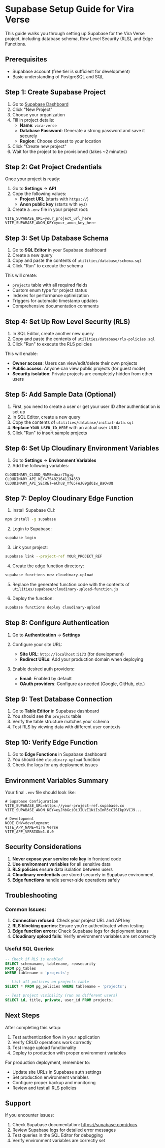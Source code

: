 # Supabase Setup Guide for Vira Verse

This guide walks you through setting up Supabase for the Vira Verse project, including database schema, Row Level Security (RLS), and Edge Functions.

## Prerequisites

- Supabase account (free tier is sufficient for development)
- Basic understanding of PostgreSQL and SQL

## Step 1: Create Supabase Project

1. Go to [Supabase Dashboard](https://supabase.com/dashboard)
2. Click "New Project"
3. Choose your organization
4. Fill in project details:
   - **Name**: `vira-verse`
   - **Database Password**: Generate a strong password and save it securely
   - **Region**: Choose closest to your location
5. Click "Create new project"
6. Wait for the project to be provisioned (takes ~2 minutes)

## Step 2: Get Project Credentials

Once your project is ready:

1. Go to **Settings** → **API**
2. Copy the following values:
   - **Project URL** (starts with `https://`)
   - **Anon public key** (starts with `eyJ`)
3. Create a `.env` file in your project root:

```env
VITE_SUPABASE_URL=your_project_url_here
VITE_SUPABASE_ANON_KEY=your_anon_key_here
```

## Step 3: Set Up Database Schema

1. Go to **SQL Editor** in your Supabase dashboard
2. Create a new query
3. Copy and paste the contents of `utilities/database/schema.sql`
4. Click "Run" to execute the schema

This will create:
- `projects` table with all required fields
- Custom enum type for project status
- Indexes for performance optimization
- Triggers for automatic timestamp updates
- Comprehensive documentation comments

## Step 4: Set Up Row Level Security (RLS)

1. In SQL Editor, create another new query
2. Copy and paste the contents of `utilities/database/rls-policies.sql`
3. Click "Run" to execute the RLS policies

This will enable:
- **Owner access**: Users can view/edit/delete their own projects
- **Public access**: Anyone can view public projects (for guest mode)
- **Security isolation**: Private projects are completely hidden from other users

## Step 5: Add Sample Data (Optional)

1. First, you need to create a user or get your user ID after authentication is set up
2. In SQL Editor, create a new query
3. Copy the contents of `utilities/database/initial-data.sql`
4. **Replace `YOUR_USER_ID_HERE`** with an actual user UUID
5. Click "Run" to insert sample projects

## Step 6: Set Up Cloudinary Environment Variables

1. Go to **Settings** → **Environment Variables**
2. Add the following variables:

```
CLOUDINARY_CLOUD_NAME=dnar75gig
CLOUDINARY_API_KEY=754821641134353
CLOUDINARY_API_SECRET=eChu8_YfG5FeJG9gdO1w_BaOwUQ
```

## Step 7: Deploy Cloudinary Edge Function

1. Install Supabase CLI:
```bash
npm install -g supabase
```

2. Login to Supabase:
```bash
supabase login
```

3. Link your project:
```bash
supabase link --project-ref YOUR_PROJECT_REF
```

4. Create the edge function directory:
```bash
supabase functions new cloudinary-upload
```

5. Replace the generated function code with the contents of `utilities/supabase/cloudinary-upload-function.js`

6. Deploy the function:
```bash
supabase functions deploy cloudinary-upload
```

## Step 8: Configure Authentication

1. Go to **Authentication** → **Settings**
2. Configure your site URL:
   - **Site URL**: `http://localhost:5173` (for development)
   - **Redirect URLs**: Add your production domain when deploying

3. Enable desired auth providers:
   - **Email**: Enabled by default
   - **OAuth providers**: Configure as needed (Google, GitHub, etc.)

## Step 9: Test Database Connection

1. Go to **Table Editor** in Supabase dashboard
2. You should see the `projects` table
3. Verify the table structure matches your schema
4. Test RLS by viewing data with different user contexts

## Step 10: Verify Edge Function

1. Go to **Edge Functions** in Supabase dashboard
2. You should see `cloudinary-upload` function
3. Check the logs for any deployment issues

## Environment Variables Summary

Your final `.env` file should look like:

```env
# Supabase Configuration
VITE_SUPABASE_URL=https://your-project-ref.supabase.co
VITE_SUPABASE_ANON_KEY=eyJhbGciOiJIUzI1NiIsInR5cCI6IkpXVCJ9...

# Development
NODE_ENV=development
VITE_APP_NAME=Vira Verse
VITE_APP_VERSION=1.0.0
```

## Security Considerations

1. **Never expose your service role key** in frontend code
2. **Use environment variables** for all sensitive data
3. **RLS policies** ensure data isolation between users
4. **Cloudinary credentials** are stored securely in Supabase environment
5. **Edge functions** handle server-side operations safely

## Troubleshooting

### Common Issues:

1. **Connection refused**: Check your project URL and API key
2. **RLS blocking queries**: Ensure you're authenticated when testing
3. **Edge function errors**: Check Supabase logs for deployment issues
4. **Cloudinary upload fails**: Verify environment variables are set correctly

### Useful SQL Queries:

```sql
-- Check if RLS is enabled
SELECT schemaname, tablename, rowsecurity 
FROM pg_tables 
WHERE tablename = 'projects';

-- List all policies on projects table
SELECT * FROM pg_policies WHERE tablename = 'projects';

-- Test project visibility (run as different users)
SELECT id, title, private, user_id FROM projects;
```

## Next Steps

After completing this setup:

1. Test authentication flow in your application
2. Verify CRUD operations work correctly
3. Test image upload functionality
4. Deploy to production with proper environment variables

For production deployment, remember to:
- Update site URLs in Supabase auth settings
- Set production environment variables
- Configure proper backup and monitoring
- Review and test all RLS policies

## Support

If you encounter issues:
1. Check Supabase documentation: https://supabase.com/docs
2. Review Supabase logs for detailed error messages
3. Test queries in the SQL Editor for debugging
4. Verify environment variables are correctly set 